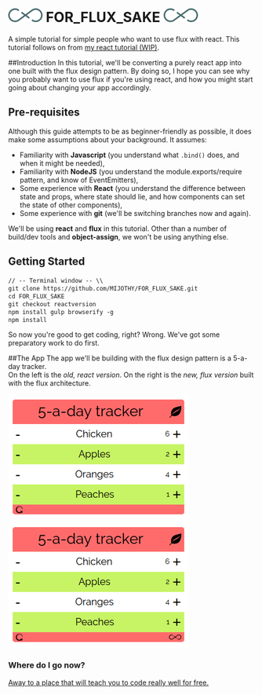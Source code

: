 # ![flux logo](/assets/img/flux_logo_fandc.png) FOR_FLUX_SAKE ![flux logo](/assets/img/flux_logo_fandc.png)
A simple tutorial for simple people who want to use flux with react.
This tutorial follows on from [my react tutorial (WIP)](https://github.com/MIJOTHY/REACT_SCHMEACT).

##Introduction
In this tutorial, we'll be converting a purely react app into one built with the flux design pattern. By doing so, I hope you can see why you probably want to use flux if you're using react, and how you might start going about changing your app accordingly.


## Pre-requisites
Although this guide attempts to be as beginner-friendly as possible, it does make some assumptions about your background. It assumes:
 * Familiarity with __Javascript__ (you understand what `.bind()` does, and when it might be needed),
 * Familiarity with __NodeJS__ (you understand the module.exports/require pattern, and know of EventEmitters),
 * Some experience with __React__ (you understand the difference between state and props, where state should lie, and how components can set the state of other components),
 * Some experience with __git__ (we'll be switching branches now and again).

We'll be using __react__ and __flux__ in this tutorial. Other than a number of build/dev tools and __object-assign__, we won't be using anything else.

## Getting Started
```
// -- Terminal window -- \\
git clone https://github.com/MIJOTHY/FOR_FLUX_SAKE.git
cd FOR_FLUX_SAKE
git checkout reactversion
npm install gulp browserify -g
npm install
```

So now you're good to get coding, right? Wrong. We've got some preparatory work to do first.

##The App
The app we'll be building with the flux design pattern is a 5-a-day tracker.  
On the left is the _old, react version_. On the right is the _new, flux version_ built with the flux architecture.

![](/assets/img/App-Mockup.png) ![](/assets/img/App-Mockup-Flux.png) 


### Where do I go now?
[Away to a place that will teach you to code really well for free.](http://foundersandcoders.org/apply.html)
